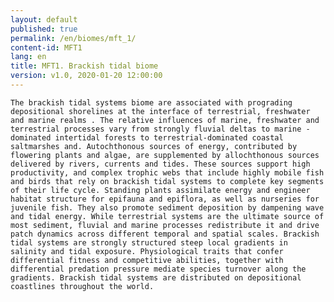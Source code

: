 ```yaml
---
layout: default
published: true
permalink: /en/biomes/mft_1/
content-id: MFT1
lang: en
title: MFT1. Brackish tidal biome
version: v1.0, 2020-01-20 12:00:00
---
```


    The brackish tidal systems biome are associated with prograding depositional shorelines at the interface of terrestrial, freshwater and marine realms . The relative influences of marine, freshwater and terrestrial processes vary from strongly fluvial deltas to marine -dominated intertidal forests to terrestrial-dominated coastal saltmarshes and. Autochthonous sources of energy, contributed by flowering plants and algae, are supplemented by allochthonous sources delivered by rivers, currents and tides. These sources support high productivity, and complex trophic webs that include highly mobile fish and birds that rely on brackish tidal systems to complete key segments of their life cycle. Standing plants assimilate energy and engineer habitat structure for epifauna and epiflora, as well as nurseries for juvenile fish. They also promote sediment deposition by dampening wave and tidal energy. While terrestrial systems are the ultimate source of most sediment, fluvial and marine processes redistribute it and drive patch dynamics across different temporal and spatial scales. Brackish tidal systems are strongly structured steep local gradients in salinity and tidal exposure. Physiological traits that confer differential fitness and competitive abilities, together with differential predation pressure mediate species turnover along the gradients. Brackish tidal systems are distributed on depositional coastlines throughout the world.    
